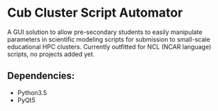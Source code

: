 # Cub Cluster Script Automator
A GUI solution to allow pre-secondary students to easily manipulate parameters in scientific modeling scripts for submission to small-scale educational HPC clusters.  Currently outfitted for NCL (NCAR language) scripts, no projects added yet.


## Dependencies:
* Python3.5
* PyQt5
